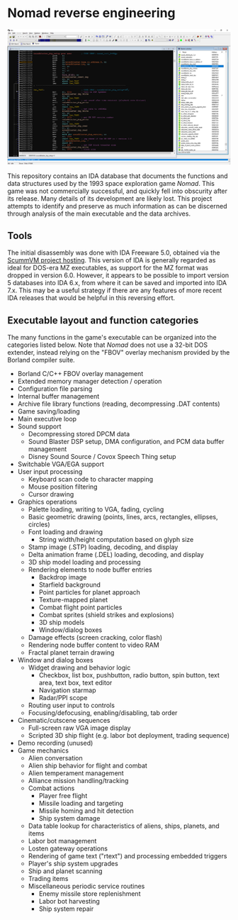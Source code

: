 # Nomad reverse engineering

![Nomad code in IDA](images/nomad-ida.png)

This repository contains an IDA database that documents the functions and data structures used by the 1993 space exploration game *Nomad*. This game was not commercially successful, and quickly fell into obscurity after its release. Many details of its development are likely lost. This project attempts to identify and preserve as much information as can be discerned through analysis of the main executable and the data archives.

## Tools

The initial disassembly was done with IDA Freeware 5.0, obtained via the [ScummVM project hosting](https://www.scummvm.org/news/20180331/). This version of IDA is generally regarded as ideal for DOS-era MZ executables, as support for the MZ format was dropped in version 6.0. However, it appears to be possible to import version 5 databases into IDA 6.x, from where it can be saved and imported into IDA 7.x. This may be a useful strategy if there are any features of more recent IDA releases that would be helpful in this reversing effort.

## Executable layout and function categories

The many functions in the game's executable can be organized into the categories listed below. Note that *Nomad* does not use a 32-bit DOS extender, instead relying on the "FBOV" overlay mechanism provided by the Borland compiler suite.

 - Borland C/C++ FBOV overlay management
 - Extended memory manager detection / operation
 - Configuration file parsing
 - Internal buffer management
 - Archive file library functions (reading, decompressing .DAT contents)
 - Game saving/loading
 - Main executive loop
 - Sound support
   - Decompressing stored DPCM data
   - Sound Blaster DSP setup, DMA configuration, and PCM data buffer management
   - Disney Sound Source / Covox Speech Thing setup
 - Switchable VGA/EGA support
 - User input processing
     - Keyboard scan code to character mapping
     - Mouse position filtering
     - Cursor drawing
 - Graphics operations
   - Palette loading, writing to VGA, fading, cycling
   - Basic geometric drawing (points, lines, arcs, rectangles, ellipses, circles)
   - Font loading and drawing
     - String width/height computation based on glyph size
   - Stamp image (.STP) loading, decoding, and display
   - Delta animation frame (.DEL) loading, decoding, and display
   - 3D ship model loading and processing
   - Rendering elements to node buffer entries
     - Backdrop image
     - Starfield background
     - Point particles for planet approach
     - Texture-mapped planet
     - Combat flight point particles
     - Combat sprites (shield strikes and explosions)
     - 3D ship models
     - Window/dialog boxes
   - Damage effects (screen cracking, color flash)
   - Rendering node buffer content to video RAM
   - Fractal planet terrain drawing
 - Window and dialog boxes
   - Widget drawing and behavior logic
     - Checkbox, list box, pushbutton, radio button, spin button, text area, text box, text editor
     - Navigation starmap
     - Radar/PPI scope
   - Routing user input to controls
   - Focusing/defocusing, enabling/disabling, tab order
 - Cinematic/cutscene sequences
   - Full-screen raw VGA image display
   - Scripted 3D ship flight (e.g. labor bot deployment, trading sequence)
 - Demo recording (unused)
 - Game mechanics
   - Alien conversation
   - Alien ship behavior for flight and combat
   - Alien temperament management
   - Alliance mission handling/tracking
   - Combat actions
     - Player free flight
     - Missile loading and targeting
     - Missile homing and hit detection
     - Ship system damage
   - Data table lookup for characteristics of aliens, ships, planets, and items
   - Labor bot management
   - Losten gateway operations
   - Rendering of game text ("rtext") and processing embedded triggers
   - Player's ship system upgrades
   - Ship and planet scanning
   - Trading items
   - Miscellaneous periodic service routines
     - Enemy missile store replenishment
     - Labor bot harvesting
     - Ship system repair

